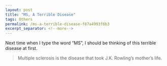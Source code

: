 ```yaml
---
layout: post
title: "MS, A Terrible Disease"
tags: Others
permalink: /ms-a-terrible-disease-f87a4993f8b3
excerpt_separator: <!--more-->
---
```

Next time when I type the word “MS”, I should be thinking of this terrible disease at first.

> Multiple sclerosis is the disease that took J.K. Rowling’s mother’s life.
<!--more-->